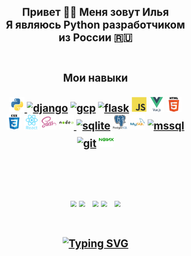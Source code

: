 <h1 id='test' align="center">Привет ✌🏻 Меня зовут Илья <br> Я являюсь Python разработчиком из России 🇷🇺 <br><br>
</h1>
<h1 align="center">Мои навыки
<br><br>
<a href="https://www.python.org" target="_blank" rel="noreferrer"><img src="https://raw.githubusercontent.com/devicons/devicon/master/icons/python/python-original.svg" alt="python" width="40" height="40"> </a> <a href="https://www.djangoproject.com/" target="_blank" rel="noreferrer"><img src="https://cdn.worldvectorlogo.com/logos/django.svg" alt="django" width="40" height="40"></a> <a href="https://cloud.google.com" target="_blank" rel="noreferrer"><img src="https://www.vectorlogo.zone/logos/google_cloud/google_cloud-icon.svg" alt="gcp" width="40" height="40"></a> <a href="https://flask.palletsprojects.com/" target="_blank" rel="noreferrer"><img src="https://www.vectorlogo.zone/logos/pocoo_flask/pocoo_flask-icon.svg" alt="flask" width="40" height="40"></a> <a href="https://developer.mozilla.org/en-US/docs/Web/JavaScript" target="_blank" rel="noreferrer"><img src="https://raw.githubusercontent.com/devicons/devicon/master/icons/javascript/javascript-original.svg" alt="javascript" width="40" height="40"></a> <a href="https://vuejs.org/" target="_blank" rel="noreferrer"><img src="https://raw.githubusercontent.com/devicons/devicon/master/icons/vuejs/vuejs-original-wordmark.svg" alt="vuejs" width="40" height="40"></a> <a href="https://www.w3.org/html/" target="_blank" rel="noreferrer"><img src="https://raw.githubusercontent.com/devicons/devicon/master/icons/html5/html5-original-wordmark.svg" alt="html5" width="40" height="40"></a> <a href="https://www.w3schools.com/css/" target="_blank" rel="noreferrer"><img src="https://raw.githubusercontent.com/devicons/devicon/master/icons/css3/css3-original-wordmark.svg" alt="css3" width="40" height="40"></a> <a href="https://reactjs.org/" target="_blank" rel="noreferrer"><img src="https://raw.githubusercontent.com/devicons/devicon/master/icons/react/react-original-wordmark.svg" alt="react" width="40" height="40"></a> <a href="https://sass-lang.com" target="_blank" rel="noreferrer"><img src="https://raw.githubusercontent.com/devicons/devicon/master/icons/sass/sass-original.svg" alt="sass" width="40" height="40"></a> <a href="https://nodejs.org" target="_blank" rel="noreferrer"> <img src="https://raw.githubusercontent.com/devicons/devicon/master/icons/nodejs/nodejs-original-wordmark.svg" alt="nodejs" width="40" height="40"/> </a> <a href="https://www.sqlite.org/" target="_blank" rel="noreferrer"><img src="https://www.vectorlogo.zone/logos/sqlite/sqlite-icon.svg" alt="sqlite" width="40" height="40"></a> <a href="https://www.postgresql.org" target="_blank" rel="noreferrer"><img src="https://raw.githubusercontent.com/devicons/devicon/master/icons/postgresql/postgresql-original-wordmark.svg" alt="postgresql" width="40" height="40"></a> <a href="https://www.mysql.com/" target="_blank" rel="noreferrer"><img src="https://raw.githubusercontent.com/devicons/devicon/master/icons/mysql/mysql-original-wordmark.svg" alt="mysql" width="40" height="40"></a> <a href="https://www.microsoft.com/en-us/sql-server" target="_blank" rel="noreferrer"><img src="https://www.svgrepo.com/show/303229/microsoft-sql-server-logo.svg" alt="mssql" width="40" height="40"></a> <a href="https://git-scm.com/" target="_blank" rel="noreferrer"><img src="https://www.vectorlogo.zone/logos/git-scm/git-scm-icon.svg" alt="git" width="40" height="40"></a> <a href="https://www.nginx.com" target="_blank" rel="noreferrer"><img src="https://raw.githubusercontent.com/devicons/devicon/master/icons/nginx/nginx-original.svg" alt="nginx" width="40" height="40"></a><br><br>
</h1>
<br><br>
<h1 align="center">

![](https://github-profile-summary-cards.vercel.app/api/cards/profile-details?username=Colobok2002&theme=solarized_dark)
![](https://github-profile-summary-cards.vercel.app/api/cards/most-commit-language?username=Colobok2002&theme=solarized_dark)&nbsp;&nbsp;&nbsp;![](https://github-profile-summary-cards.vercel.app/api/cards/repos-per-language?username=Colobok2002&theme=solarized_dark)
![](https://github-profile-summary-cards.vercel.app/api/cards/stats?username=Colobok2002&theme=solarized_dark)&nbsp;&nbsp;&nbsp;![](https://github-profile-summary-cards.vercel.app/api/cards/productive-time?username=Colobok2002&theme=solarized_dark)
<br><br>
</h1>
<h1 align="center">
<a href="https://www.linux.com/what-is-linux/"><img src="https://readme-typing-svg.herokuapp.com?font=Robots&duration=500&pause=500&color=00F70A&multiline=true&repeat=true&height=180&lines=0000010000101101+0000010001000010;0000010000111110+00100000+;0000010000111111+0000010000110000+;0000010001000001+0000010001000101+;0000010000110000+0000010000111011+;0000010000111010+0000010000110000;root%40root+%3A+~%24+help" alt="Typing SVG" /></a></h1>